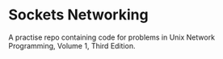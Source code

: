 # Sockets Networking

A practise repo containing code for problems in Unix Network Programming,
Volume 1, Third Edition.
